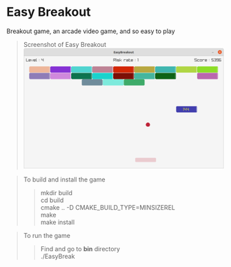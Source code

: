 # Easy Breakout
Breakout game, an arcade video game, and so easy to play

> Screenshot of Easy Breakout <br />
![alt text](https://github.com/inthelamp/EasyBreakout/blob/master/EasyBreakout.png?raw=true "Easy Breakout")

>To build and install the game<br />
>>mkdir build    <br />
>>cd build       <br />
>>cmake .. -D CMAKE_BUILD_TYPE=MINSIZEREL <br />
>>make <br />
>>make install <br />

>To run the game<br />
>>Find and go to <b>bin</b> directory <br />
>>./EasyBreak




